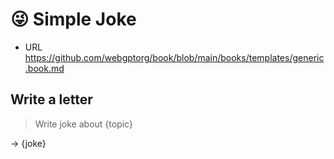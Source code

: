 # 😜 Simple Joke

-   URL https://github.com/webgptorg/book/blob/main/books/templates/generic.book.md

<!--
TODO: !!!!!! Make this flat - no nested sections
-->

## Write a letter

> Write joke about {topic}

-> {joke}
